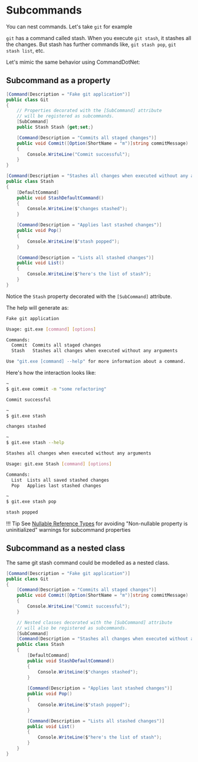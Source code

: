 # Subcommands

You can nest commands. Let's take `git` for example

`git` has a command called stash. When you execute `git stash`, it stashes all the changes. But stash has further commands like, `git stash pop`, `git stash list`, etc.

Let's mimic the same behavior using CommandDotNet:

## Subcommand as a property

```c#
[Command(Description = "Fake git application")]
public class Git
{
    // Properties decorated with the [SubCommand] attribute
    // will be registered as subcommands.
    [SubCommand]
    public Stash Stash {get;set;}

    [Command(Description = "Commits all staged changes")]
    public void Commit([Option(ShortName = "m")]string commitMessage)
    {
        Console.WriteLine("Commit successful");
    }
}
```
```c#
[Command(Description = "Stashes all changes when executed without any arguments")]
public class Stash
{
    [DefaultCommand]
    public void StashDefaultCommand()
    {
        Console.WriteLine($"changes stashed");
    }

    [Command(Description = "Applies last stashed changes")]
    public void Pop()
    {
        Console.WriteLine($"stash popped");
    }

    [Command(Description = "Lists all stashed changes")]
    public void List()
    {
        Console.WriteLine($"here's the list of stash");
    }
}
```
Notice the `Stash` property decorated with the `[SubCommand]` attribute.

The help will generate as:

```bash
Fake git application

Usage: git.exe [command] [options]

Commands:
  Commit  Commits all staged changes
  Stash   Stashes all changes when executed without any arguments

Use "git.exe [command] --help" for more information about a command.
```

Here's how the interaction looks like:

```bash
~
$ git.exe commit -m "some refactoring"

Commit successful

~
$ git.exe stash

changes stashed

~
$ git.exe stash --help

Stashes all changes when executed without any arguments

Usage: git.exe Stash [command] [options]

Commands:
  List  Lists all saved stashed changes
  Pop   Applies last stashed changes

~
$ git.exe stash pop

stash popped
```

!!! Tip
    See [Nullable Reference Types](../TipsFaqs/nullable-reference-types.md) for avoiding  "Non-nullable property is uninitialized" warnings for subcommand properties

## Subcommand as a nested class

The same git stash command could be modelled as a nested class.

```c#
[Command(Description = "Fake git application")]
public class Git
{
    [Command(Description = "Commits all staged changes")]
    public void Commit([Option(ShortName = "m")]string commitMessage)
    {
        Console.WriteLine("Commit successful");
    }

    // Nested classes decorated with the [SubCommand] attribute
    // will also be registered as subcommands.
    [SubCommand]
    [Command(Description = "Stashes all changes when executed without any arguments")]
    public class Stash
    {
        [DefaultCommand]
        public void StashDefaultCommand()
        {
            Console.WriteLine($"changes stashed");
        }
    
        [Command(Description = "Applies last stashed changes")]
        public void Pop()
        {
            Console.WriteLine($"stash popped");
        }

        [Command(Description = "Lists all stashed changes")]
        public void List()
        {
            Console.WriteLine($"here's the list of stash");
        }
    }
}
```